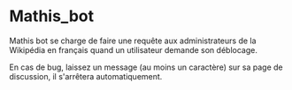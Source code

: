 # Mathis_bot

Mathis bot se charge de faire une requête aux administrateurs de la Wikipédia en français quand un utilisateur demande son déblocage.

En cas de bug, laissez un message (au moins un caractère) sur sa page de discussion, il s'arrêtera automatiquement. 